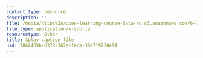 ```yaml
---
content_type: resource
description: ''
file: /media/https%3A/open-learning-course-data-rc.s3.amazonaws.com/6-006-introduction-to-algorithms-spring-2020/7064469b6378362afeca30e719230e94_2NMtS1ecb3o.srt
file_type: application/x-subrip
resourcetype: Other
title: 3play caption file
uid: 7064469b-6378-362a-feca-30e719230e94
---
```

